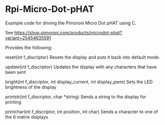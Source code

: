 # Rpi-Micro-Dot-pHAT
Example code for driving the Pimoroni Micro Dot pHAT using C.

See https://shop.pimoroni.com/products/microdot-phat?variant=25454635591

Provides the following:

reset(int f_discriptor)
Resets the display and puts it back into default mode.

update(int f_discriptor)
Updates the display with any characters that have been sent

bright(int f_discriptor, int display_current, int display_pwm)
Sets the LED brightness of the display

printstr(int f_discriptor, char *string)
Sends a string to the display for printing

printchar(int f_discriptor, int position, int char)
Sends a character to one of the 6 matrix displays
